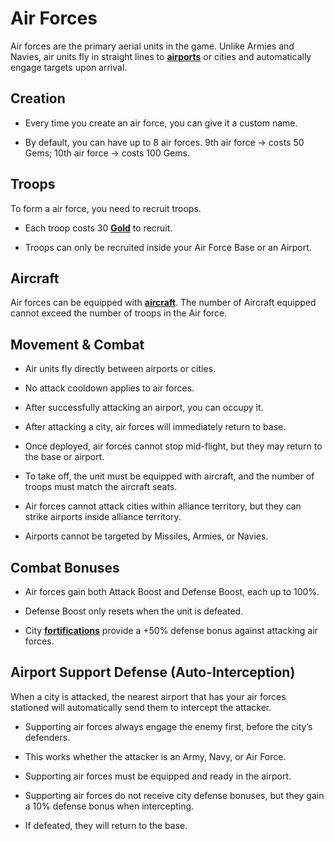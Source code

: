# Air Forces

Air forces are the primary aerial units in the game. Unlike Armies and Navies, air units fly in straight lines to **[airports](../cities/airports.md)** or cities and automatically engage targets upon arrival.

## Creation
- Every time you create an air force, you can give it a custom name.

- By default, you can have up to 8 air forces. 9th air force → costs 50 Gems; 10th air force → costs 100 Gems.

## Troops
To form a air force, you need to recruit troops.

- Each troop costs 30 **[Gold](../economy/gold.md)** to recruit.

- Troops can only be recruited inside your Air Force Base or an Airport.

## Aircraft
Air forces can be equipped with **[aircraft](../weapons/aircraft.md)**. The number of Aircraft equipped cannot exceed the number of troops in the Air force.

## Movement & Combat

- Air units fly directly between airports or cities.

- No attack cooldown applies to air forces.

- After successfully attacking an airport, you can occupy it.

- After attacking a city, air forces will immediately return to base.

- Once deployed, air forces cannot stop mid-flight, but they may return to the base or airport.

- To take off, the unit must be equipped with aircraft, and the number of troops must match the aircraft seats.

- Air forces cannot attack cities within alliance territory, but they can strike airports inside alliance territory.

- Airports cannot be targeted by Missiles, Armies, or Navies.

## Combat Bonuses

- Air forces gain both Attack Boost and Defense Boost, each up to 100%.

- Defense Boost only resets when the unit is defeated.

- City **[fortifications](../cities/infrastructure.md#fortifications)** provide a +50% defense bonus against attacking air forces.

## Airport Support Defense (Auto-Interception)
When a city is attacked, the nearest airport that has your air forces stationed will automatically send them to intercept the attacker.

- Supporting air forces always engage the enemy first, before the city’s defenders.

- This works whether the attacker is an Army, Navy, or Air Force.

- Supporting air forces must be equipped and ready in the airport.

- Supporting air forces do not receive city defense bonuses, but they gain a 10% defense bonus when intercepting.

- If defeated, they will return to the base.
